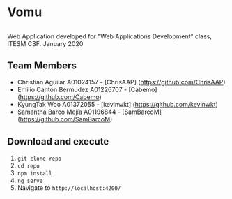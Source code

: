 # Vomu

##
Web Application developed for "Web Applications Development" class, ITESM CSF. January 2020

## Team Members
- Christian Aguilar A01024157 - [ChrisAAP] (https://github.com/ChrisAAP)
- Emilio Cantón Bermudez A01226707 - [Cabemo] (https://github.com/Cabemo)
- KyungTak Woo A01372055 - [kevinwkt] (https://github.com/kevinwkt)
- Samantha Barco Mejía A01196844 - [SamBarcoM] (https://github.com/SamBarcoM)

## Download and execute
1. `git clone repo`
2. `cd repo`
3. `npm install`
4. `ng serve`
5. Navigate to `http://localhost:4200/`
